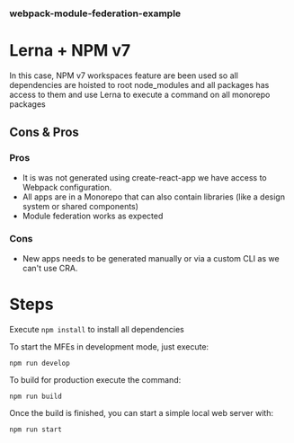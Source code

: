 ### webpack-module-federation-example

# Lerna + NPM v7

In this case, NPM v7 workspaces feature are been used so all dependencies are hoisted to root node_modules and all packages has access to them and use Lerna to execute a command on all monorepo packages

## Cons & Pros

### Pros

- It is was not generated using create-react-app we have access to Webpack configuration.
- All apps are in a Monorepo that can also contain libraries (like a design system or shared components)
- Module federation works as expected

### Cons

- New apps needs to be generated manually or via a custom CLI as we can't use CRA.

# Steps

Execute `npm install` to install all dependencies

To start the MFEs in development mode, just execute:

`npm run develop`

To build for production execute the command:

`npm run build`

Once the build is finished, you can start a simple local web server with:

`npm run start`